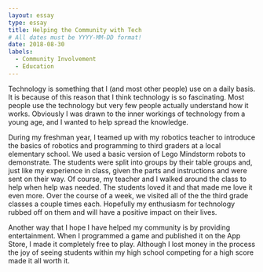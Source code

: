 ```yaml
---
layout: essay
type: essay
title: Helping the Community with Tech
# All dates must be YYYY-MM-DD format!
date: 2018-08-30
labels:
  - Community Involvement
  - Education
---
```


Technology is something that I (and most other people) use on a daily basis. It is because of this reason that I think technology is so fascinating. Most people use the technology but very few people actually understand how it works. Obviously I was drawn to the inner workings of technology from a young age, and I wanted to help spread the knowledge. 

During my freshman year, I teamed up with my robotics teacher to introduce the basics of robotics and programming to third graders at a local elementary school. We used a basic version of Lego Mindstorm robots to demonstrate. The students were split into groups by their table groups and, just like my experience in class, given the parts and instructions and were sent on their way. Of course, my teacher and I walked around the class to help when help was needed. The students loved it and that made me love it even more. Over the course of a week, we visited all of the the third grade classes a couple times each. Hopefully my enthusiasm for technology rubbed off on them and will have a positive impact on their lives.

Another way that I hope I have helped my community is by providing entertainment. When I programmed a game and published it on the App Store, I made it completely free to play. Although I lost money in the process the joy of seeing students within my high school competing for a high score made it all worth it. 
